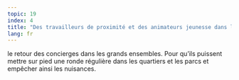 ```yaml
---
topic: 19
index: 4
title: "Des travailleurs de proximité et des animateurs jeunesse dans les quartiers,"
lang: fr
---
```

le retour des concierges dans les grands ensembles. Pour qu’ils puissent
mettre sur pied une ronde régulière dans les quartiers et les parcs et
empêcher ainsi les nuisances.
